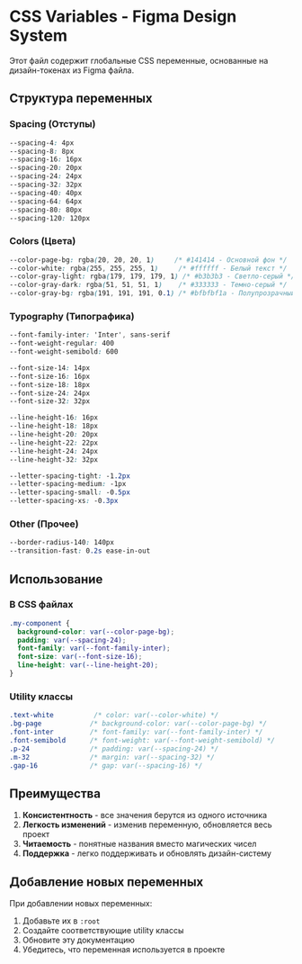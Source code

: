 # CSS Variables - Figma Design System

Этот файл содержит глобальные CSS переменные, основанные на дизайн-токенах из Figma файла.

## Структура переменных

### Spacing (Отступы)
```css
--spacing-4: 4px
--spacing-8: 8px
--spacing-16: 16px
--spacing-20: 20px
--spacing-24: 24px
--spacing-32: 32px
--spacing-40: 40px
--spacing-64: 64px
--spacing-80: 80px
--spacing-120: 120px
```

### Colors (Цвета)
```css
--color-page-bg: rgba(20, 20, 20, 1)     /* #141414 - Основной фон */
--color-white: rgba(255, 255, 255, 1)     /* #ffffff - Белый текст */
--color-gray-light: rgba(179, 179, 179, 1) /* #b3b3b3 - Светло-серый */
--color-gray-dark: rgba(51, 51, 51, 1)    /* #333333 - Темно-серый */
--color-gray-bg: rgba(191, 191, 191, 0.1) /* #bfbfbf1a - Полупрозрачный серый */
```

### Typography (Типографика)
```css
--font-family-inter: 'Inter', sans-serif
--font-weight-regular: 400
--font-weight-semibold: 600

--font-size-14: 14px
--font-size-16: 16px
--font-size-18: 18px
--font-size-24: 24px
--font-size-32: 32px

--line-height-16: 16px
--line-height-18: 18px
--line-height-20: 20px
--line-height-22: 22px
--line-height-24: 24px
--line-height-32: 32px

--letter-spacing-tight: -1.2px
--letter-spacing-medium: -1px
--letter-spacing-small: -0.5px
--letter-spacing-xs: -0.3px
```

### Other (Прочее)
```css
--border-radius-140: 140px
--transition-fast: 0.2s ease-in-out
```

## Использование

### В CSS файлах
```css
.my-component {
  background-color: var(--color-page-bg);
  padding: var(--spacing-24);
  font-family: var(--font-family-inter);
  font-size: var(--font-size-16);
  line-height: var(--line-height-20);
}
```

### Utility классы
```css
.text-white          /* color: var(--color-white) */
.bg-page            /* background-color: var(--color-page-bg) */
.font-inter         /* font-family: var(--font-family-inter) */
.font-semibold      /* font-weight: var(--font-weight-semibold) */
.p-24               /* padding: var(--spacing-24) */
.m-32               /* margin: var(--spacing-32) */
.gap-16             /* gap: var(--spacing-16) */
```

## Преимущества

1. **Консистентность** - все значения берутся из одного источника
2. **Легкость изменений** - изменив переменную, обновляется весь проект
3. **Читаемость** - понятные названия вместо магических чисел
4. **Поддержка** - легко поддерживать и обновлять дизайн-систему

## Добавление новых переменных

При добавлении новых переменных:
1. Добавьте их в `:root`
2. Создайте соответствующие utility классы
3. Обновите эту документацию
4. Убедитесь, что переменная используется в проекте
